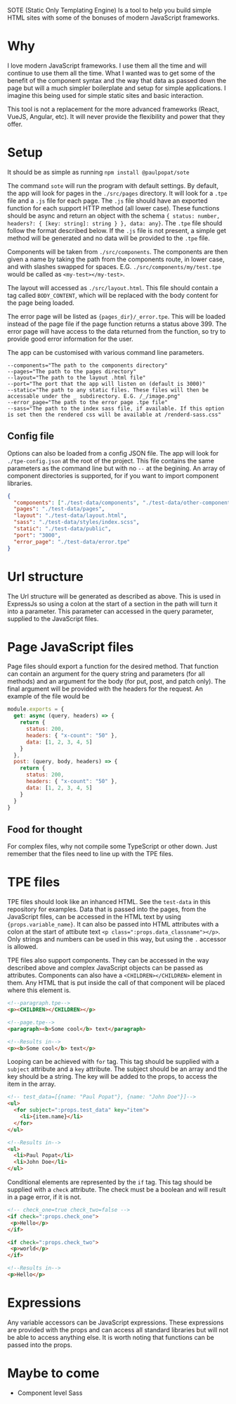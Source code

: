 SOTE (Static Only Templating Engine) Is a tool to help you build simple HTML sites with some of the bonuses of modern JavaScript frameworks.

# Why

I love modern JavaScript frameworks. I use them all the time and will continue to use them all the time. What I wanted was to get some of the benefit of the component syntax and the way that data as passed down the page but will a much simpler boilerplate and setup for simple applications. I imagine this being used for simple static sites and basic interaction.

This tool is not a replacement for the more advanced frameworks (React, VueJS, Angular, etc). It will never provide the flexibility and power that they offer.

# Setup

It should be as simple as running `npm install @paulpopat/sote`

The command `sote` will run the program with default settings. By default, the app will look for pages in the `./src/pages` directory. It will look for a `.tpe` file and a `.js` file for each page. The `.js` file should have an exported function for each support HTTP method (all lower case). These functions should be async and return an object with the schema `{ status: number, headers?: { [key: string]: string } }, data: any}`. The `.tpe` file should follow the format described below. If the `.js` file is not present, a simple get method will be generated and no data will be provided to the `.tpe` file.

Components will be taken from `./src/components`. The components are then given a name by taking the path from the components route, in lower case, and with slashes swapped for spaces. E.G. `./src/components/my/test.tpe` would be called as `<my-test></my-test>`.

The layout will accessed as `./src/layout.html`. This file should contain a tag called `BODY_CONTENT`, which will be replaced with the body content for the page being loaded.

The error page will be listed as `{pages_dir}/_error.tpe`. This will be loaded instead of the page file if the page function returns a status above 399. The error page will have access to the data returned from the function, so try to provide good error information for the user.

The app can be customised with various command line parameters.

```
--components="The path to the components directory"
--pages="The path to the pages directory"
--layout="The path to the layout .html file"
--port="The port that the app will listen on (default is 3000)"
--static="The path to any static files. These files will then be accessable under the _ subdirectory. E.G. /_/image.png"
--error_page="The path to the error page .tpe file"
--sass="The path to the index sass file, if available. If this option is set then the rendered css will be available at /renderd-sass.css"
```

## Config file

Options can also be loaded from a config JSON file. The app will look for `./tpe-config.json` at the root of the project. This file contains the same parameters as the command line but with no `--` at the begining. An array of component directories is supported, for if you want to import component libraries.

```JSON
{
  "components": ["./test-data/components", "./test-data/other-components"],
  "pages": "./test-data/pages",
  "layout": "./test-data/layout.html",
  "sass": "./test-data/styles/index.scss",
  "static": "./test-data/public",
  "port": "3000",
  "error_page": "./test-data/error.tpe"
}
```

# Url structure

The Url structure will be generated as described as above. This is used in ExpressJs so using a colon at the start of a section in the path will turn it into a parameter. This parameter can accessed in the query parameter, supplied to the JavaScript files.

# Page JavaScript files

Page files should export a function for the desired method. That function can contain an argument for the query string and parameters (for all methods) and an argument for the body (for put, post, and patch only). The final argument will be provided with the headers for the request. An example of the file would be

```JavaScript
module.exports = {
  get: async (query, headers) => {
    return {
      status: 200,
      headers: { "x-count": "50" },
      data: [1, 2, 3, 4, 5]
    }
  },
  post: (query, body, headers) => {
    return {
      status: 200,
      headers: { "x-count": "50" },
      data: [1, 2, 3, 4, 5]
    }
  }
}
```

## Food for thought

For complex files, why not compile some TypeScript or other down. Just remember that the files need to line up with the TPE files.

# TPE files

TPE files should look like an inhanced HTML. See the `test-data` in this repository for examples. Data that is passed into the pages, from the JavaScript files, can be accessed in the HTML text by using `{props.variable_name}`. It can also be passed into HTML attributes with a colon at the start of attibute text `<p class=":props.data_classname"></p>`. Only strings and numbers can be used in this way, but using the `.` accessor is allowed.

TPE files also support components. They can be accessed in the way described above and complex JavaScript objects can be passed as attributes. Components can also have a `<CHILDREN></CHILDREN>` element in them. Any HTML that is put inside the call of that component will be placed where this element is.

```HTML
<!--paragraph.tpe-->
<p><CHILDREN></CHILDREN></p>

<!--page.tpe-->
<paragraph><b>Some cool</b> text</paragraph>

<!--Results in-->
<p><b>Some cool</b> text</p>
```

Looping can be achieved with `for` tag. This tag should be supplied with a `subject` attribute and a `key` attribute. The subject should be an array and the key should be a string. The key will be added to the props, to access the item in the array.

```HTML
<!-- test_data=[{name: "Paul Popat"}, {name: "John Doe"}]-->
<ul>
  <for subject=":props.test_data" key="item">
    <li>{item.name}</li>
  </for>
</ul>

<!--Results in-->
<ul>
  <li>Paul Popat</li>
  <li>John Doe</li>
</ul>
```

Conditional elements are represented by the `if` tag. This tag should be supplied with a `check` attribute. The check must be a boolean and will result in a page error, if it is not.

```HTML
<!-- check_one=true check_two=false -->
<if check=":props.check_one">
 <p>Hello</p>
</if>

<if check=":props.check_two">
 <p>world</p>
</if>

<!--Results in-->
<p>Hello</p>
```

# Expressions

Any variable accessors can be JavaScript expressions. These expressions are provided with the props and can access all standard libraries but will not be able to access anything else. It is worth noting that functions can be passed into the props.

# Maybe to come

- Component level Sass
